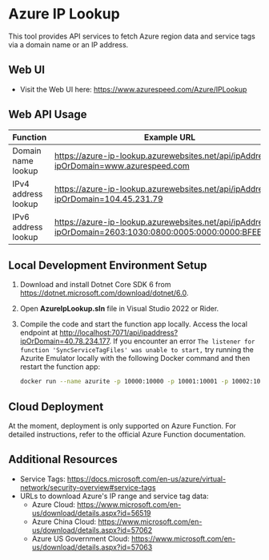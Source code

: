 # Azure IP Lookup

This tool provides API services to fetch Azure region data and service tags via a domain name or an IP address.

## Web UI

* Visit the Web UI here: <https://www.azurespeed.com/Azure/IPLookup>

## Web API Usage

| Function          | Example URL                                                                                          |
|-------------------|-------------------------------------------------------------------------------------------------------|
| Domain name lookup  | <https://azure-ip-lookup.azurewebsites.net/api/ipAddress?ipOrDomain=www.azurespeed.com>                      |
| IPv4 address lookup | <https://azure-ip-lookup.azurewebsites.net/api/ipAddress?ipOrDomain=104.45.231.79>                           |
| IPv6 address lookup | <https://azure-ip-lookup.azurewebsites.net/api/ipAddress?ipOrDomain=2603:1030:0800:0005:0000:0000:BFEE:A418> |

## Local Development Environment Setup

1. Download and install Dotnet Core SDK 6 from <https://dotnet.microsoft.com/download/dotnet/6.0>.
2. Open **AzureIpLookup.sln** file in Visual Studio 2022 or Rider.
3. Compile the code and start the function app locally. Access the local endpoint at <http://localhost:7071/api/ipaddress?ipOrDomain=40.78.234.177>. If you encounter an error `The listener for function 'SyncServiceTagFiles' was unable to start,` try running the Azurite Emulator locally with the following Docker command and then restart the function app:

    ```bash
    docker run --name azurite -p 10000:10000 -p 10001:10001 -p 10002:10002 mcr.microsoft.com/azure-storage/azurite
    ```

## Cloud Deployment

At the moment, deployment is only supported on Azure Function. For detailed instructions, refer to the official Azure Function documentation.

## Additional Resources

* Service Tags: <https://docs.microsoft.com/en-us/azure/virtual-network/security-overview#service-tags>
* URLs to download Azure's IP range and service tag data:
  * Azure Cloud: <https://www.microsoft.com/en-us/download/details.aspx?id=56519>
  * Azure China Cloud: <https://www.microsoft.com/en-us/download/details.aspx?id=57062>
  * Azure US Government Cloud: <https://www.microsoft.com/en-us/download/details.aspx?id=57063>
